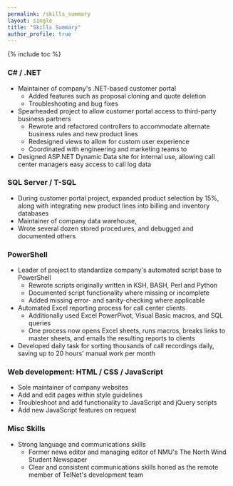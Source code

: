 ```yaml
---
permalink: /skills_summary
layout: single
title: "Skills Summary"
author_profile: true
---
```


{% include toc %}

### C# / .NET
- Maintainer of company's .NET-based customer portal
  - Added features such as proposal cloning and quote deletion
  - Troubleshooting and bug fixes
- Spearheaded project to allow customer portal access to third-party business partners
  - Rewrote and refactored controllers to accommodate alternate business rules and new product lines
  - Redesigned views to allow for custom user experience
  - Coordinated with engineering and marketing teams to 
- Designed ASP.NET Dynamic Data site for internal use, allowing call center managers easy access to call log data

### SQL Server / T-SQL
- During customer portal project, expanded product selection by 15%, along with integrating new product lines into billing and inventory databases
- Maintainer of company data warehouse, 
- Wrote several dozen stored procedures, and debugged and documented others

### PowerShell
- Leader of project to standardize company's automated script base to PowerShell
  - Rewrote scripts originally written in KSH, BASH, Perl and Python
  - Documented script functionality where missing or incomplete
  - Added missing error- and sanity-checking where applicable
- Automated Excel reporting process for call center clients
  - Additionally used Excel PowerPivot, Visual Basic macros, and SQL queries
  - One process now opens Excel sheets, runs macros, breaks links to master sheets, and emails the resulting reports to clients
- Developed daily task for sorting thousands of call recordings daily, saving up to 20 hours' manual work per month

### Web development: HTML / CSS / JavaScript
- Sole maintainer of company websites
- Add and edit pages within style guidelines
- Troubleshoot and add functionality to JavaScript and jQuery scripts
- Add new JavaScript features on request

### Misc Skills
- Strong language and communications skills
  - Former news editor and managing editor of NMU's The North Wind Student Newspaper
  - Clear and consistent communications skills honed as the remote member of TelNet's development team
